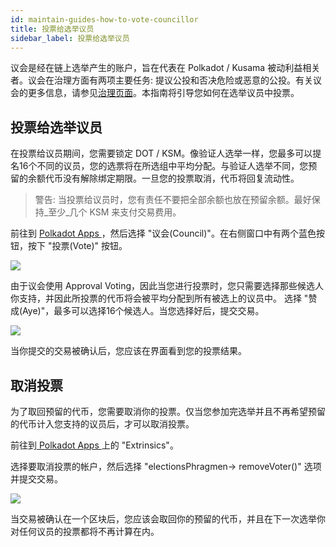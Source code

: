 ```yaml
---
id: maintain-guides-how-to-vote-councillor
title: 投票给选举议员
sidebar_label: 投票给选举议员
---
```


议会是经在链上选举产生的账户，旨在代表在 Polkadot / Kusama 被动利益相关者。议会在治理方面有两项主要任务: 提议公投和否决危险或恶意的公投。有关议会的更多信息，请参见[治理页面](learn-governance#council)。本指南将引导您如何在选举议员中投票。

## 投票给选举议员

在投票给议员期间，您需要锁定 DOT / KSM。像验证人选举一样，您最多可以提名16个不同的议员，您的选票将在所选组中平均分配。与验证人选举不同，您预留的余额代币没有解除绑定期限。一旦您的投票取消，代币将回复流动性。

> 警告: 当投票给议员时，您有责任不要把全部余额也放在预留余额。最好保持_至少_几个 KSM 来支付交易费用。

前往到 [ Polkadot Apps ](https://polkadot.js.org/apps)，然后选择 "议会(Council)"。在右侧窗口中有两个蓝色按钮，按下 "投票(Vote)" 按钮。

![](assets/council/vote.png)

由于议会使用 Approval Voting，因此当您进行投票时，您只需要选择那些候选人你支持，并因此所投票的代币将会被平均分配到所有被选上的议员中。 选择 "赞成(Aye)"，最多可以选择16个候选人。当您选择好后，提交交易。

![](assets/council/vote_for_yourself.png)

当你提交的交易被确认后，您应该在界面看到您的投票结果。

## 取消投票

为了取回预留的代币，您需要取消你的投票。仅当您参加完选举并且不再希望预留的代币计入您支持的议员后，才可以取消投票。

前往到[ Polkadot Apps ](https://polkadot.js.org/apps)上的 "Extrinsics"。

选择要取消投票的帐户，然后选择 "electionsPhragmen-> removeVoter()" 选项并提交交易。

![](assets/council/remove_vote.png)

当交易被确认在一个区块后，您应该会取回你的预留的代币，并且在下一次选举你对任何议员的投票都将不再计算在内。
